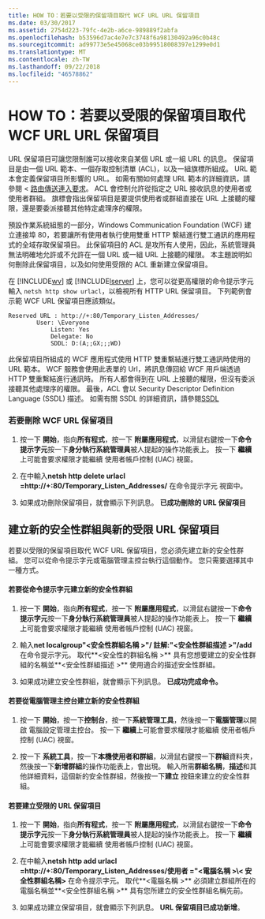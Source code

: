```yaml
---
title: HOW TO：若要以受限的保留項目取代 WCF URL URL 保留項目
ms.date: 03/30/2017
ms.assetid: 2754d223-79fc-4e2b-a6ce-989889f2abfa
ms.openlocfilehash: b53596d7ac4e7e7c3748f6a98130492a96c0b48c
ms.sourcegitcommit: ad99773e5e45068ce03b99518008397e1299e0d1
ms.translationtype: MT
ms.contentlocale: zh-TW
ms.lasthandoff: 09/22/2018
ms.locfileid: "46578862"
---
```

# <a name="how-to-replace-the-wcf-url-reservation-with-a-restricted-reservation"></a>HOW TO：若要以受限的保留項目取代 WCF URL URL 保留項目
URL 保留項目可讓您限制誰可以接收來自某個 URL 或一組 URL 的訊息。 保留項目是由一個 URL 範本、一個存取控制清單 (ACL)，以及一組旗標所組成。 URL 範本會定義保留項目所影響的 URL。 如需有關如何處理 URL 範本的詳細資訊，請參閱 <<c0> [ 路由傳送連入要求](https://go.microsoft.com/fwlink/?LinkId=136764)。 ACL 會控制允許從指定之 URL 接收訊息的使用者或使用者群組。 旗標會指出保留項目是要提供使用者或群組直接在 URL 上接聽的權限，還是要委派接聽其他特定處理序的權限。  
  
 預設作業系統組態的一部分，Windows Communication Foundation (WCF) 建立連接埠 80，若要讓所有使用者執行使用雙重 HTTP 繫結進行雙工通訊的應用程式的全域存取保留項目。 此保留項目的 ACL 是攻所有人使用，因此，系統管理員無法明確地允許或不允許在一個 URL 或一組 URL 上接聽的權限。 本主題說明如何刪除此保留項目，以及如何使用受限的 ACL 重新建立保留項目。  
  
 在 [!INCLUDE[wv](../../../../includes/wv-md.md)] 或 [!INCLUDE[lserver](../../../../includes/lserver-md.md)] 上，您可以從更高權限的命令提示字元輸入 `netsh http show urlacl`，以檢視所有 HTTP URL 保留項目。  下列範例會示範 WCF URL 保留項目應該類似。  
  
```  
Reserved URL : http://+:80/Temporary_Listen_Addresses/  
        User: \Everyone  
            Listen: Yes  
            Delegate: No  
            SDDL: D:(A;;GX;;;WD)  
```  
  
 此保留項目所組成的 WCF 應用程式使用 HTTP 雙重繫結進行雙工通訊時使用的 URL 範本。 WCF 服務會使用此表單的 Url，將訊息傳回給 WCF 用戶端透過 HTTP 雙重繫結進行通訊時。 所有人都會得到在 URL 上接聽的權限，但沒有委派接聽其他處理序的權限。 最後，ACL 會以 Security Descriptor Definition Language (SSDL) 描述。 如需有關 SSDL 的詳細資訊，請參閱[SSDL](https://go.microsoft.com/fwlink/?LinkId=136789)  
  
### <a name="to-delete-the-wcf-url-reservation"></a>若要刪除 WCF URL 保留項目  
  
1.  按一下 **開始**，指向**所有程式**，按一下 **附屬應用程式**，以滑鼠右鍵按一下**命令提示字元**按一下**身分執行系統管理員**被人提起的操作功能表上。 按一下 **繼續**上可能會要求權限才能繼續 使用者帳戶控制 (UAC) 視窗。  
  
2.  在中輸入**netsh http delete urlacl =http://+:80/Temporary_Listen_Addresses/** 在命令提示字元 視窗中。  
  
3.  如果成功刪除保留項目，就會顯示下列訊息。 **已成功刪除的 URL 保留項目**  
  
## <a name="creating-a-new-security-group-and-new-restricted-url-reservation"></a>建立新的安全性群組與新的受限 URL 保留項目  
 若要以受限的保留項目取代 WCF URL 保留項目，您必須先建立新的安全性群組。 您可以從命令提示字元或電腦管理主控台執行這個動作。 您只需要選擇其中一種方式。  
  
#### <a name="to-create-a-new-security-group-from-a-command-prompt"></a>若要從命令提示字元建立新的安全性群組  
  
1.  按一下 **開始**，指向**所有程式**，按一下 **附屬應用程式**，以滑鼠右鍵按一下**命令提示字元**按一下**身分執行系統管理員**被人提起的操作功能表上。 按一下 **繼續**上可能會要求權限才能繼續 使用者帳戶控制 (UAC) 視窗。  
  
2.  輸入**net localgroup"\<安全性群組名稱 >"/ 註解:"\<安全性群組描述 >"/add**在命令提示字元。 取代**\<安全性的群組名稱 >** 具有您想要建立的安全性群組的名稱並**\<安全性群組描述 >** 使用適合的描述安全性群組。  
  
3.  如果成功建立安全性群組，就會顯示下列訊息。 **已成功完成命令。**  
  
#### <a name="to-create-a-new-security-group-from-the-computer-management-console"></a>若要從電腦管理主控台建立新的安全性群組  
  
1.  按一下 **開始**，按一下**控制台**，按一下**系統管理工具**，然後按一下**電腦管理**以開啟 電腦設定管理主控台。 按一下 **繼續**上可能會要求權限才能繼續 使用者帳戶控制 (UAC) 視窗。  
  
2.  按一下 **系統工具**，按一下**本機使用者和群組**，以滑鼠右鍵按一下**群組**資料夾，然後按一下**新增群組**的操作功能表上，會出現。 輸入所需**群組名稱**，**描述**和其他詳細資料，這個新的安全性群組，然後按一下**建立** 按鈕來建立的安全性群組。  
  
#### <a name="to-create-the-restricted-url-reservation"></a>若要建立受限的 URL 保留項目  
  
1.  按一下 **開始**，指向**所有程式**，按一下 **附屬應用程式**，以滑鼠右鍵按一下**命令提示字元**按一下**身分執行系統管理員**被人提起的操作功能表上。 按一下 **繼續**上可能會要求權限才能繼續 使用者帳戶控制 (UAC) 視窗。  
  
2.  在中輸入**netsh http add urlacl =http://+:80/Temporary_Listen_Addresses/使用者 ="\<電腦名稱 >\\< 安全性群組名稱\>** 在命令提示字元。 取代**\<電腦名稱 >** 必須建立群組所在的電腦名稱並**\<安全性群組名稱 >** 具有您所建立的安全性群組名稱先前。  
  
3.  如果成功建立保留項目，就會顯示下列訊息。 **URL 保留項目已成功新增**。

